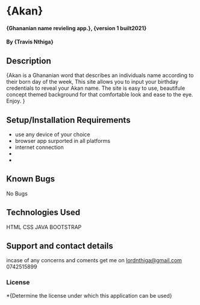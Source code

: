 # {Akan}
#### {Ghananian name revieling app.}, {version 1 built2021}
#### By **{Travis Nthiga}**
## Description
{Akan is a Ghananian word that describes an individuals name according to their born day of the week, This site allows you to input your birthday credentials to reveal your Akan name. The site is easy to use, beautifule concept themed background for that comfortable look and ease to the eye. Enjoy. }
## Setup/Installation Requirements
* use any device of your choice
* browser app surported in all platforms
* internet connection
* 
* 
## Known Bugs
No Bugs
## Technologies Used
HTML
CSS
JAVA
BOOTSTRAP
## Support and contact details
incase of any concerns and coments get me on
lordnthiga@gmail.com
0742515899
### License
*{Determine the license under which this application can be used}